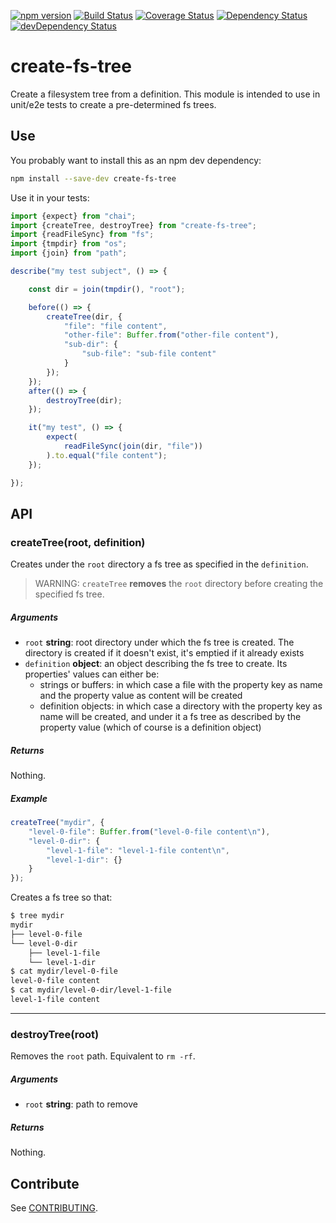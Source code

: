 [![npm version](https://badge.fury.io/js/create-fs-tree.svg)](https://badge.fury.io/js/create-fs-tree)
[![Build Status](https://travis-ci.org/staticdeploy/create-fs-tree.svg?branch=master)](https://travis-ci.org/staticdeploy/create-fs-tree)
[![Coverage Status](https://img.shields.io/coveralls/staticdeploy/create-fs-tree.svg)](https://coveralls.io/r/staticdeploy/create-fs-tree?branch=master)
[![Dependency Status](https://david-dm.org/staticdeploy/create-fs-tree.svg)](https://david-dm.org/staticdeploy/create-fs-tree)
[![devDependency Status](https://david-dm.org/staticdeploy/create-fs-tree/dev-status.svg)](https://david-dm.org/staticdeploy/create-fs-tree#info=devDependencies)

# create-fs-tree

Create a filesystem tree from a definition. This module is intended to use in
unit/e2e tests to create a pre-determined fs trees.

## Use

You probably want to install this as an npm dev dependency:

```sh
npm install --save-dev create-fs-tree
```

Use it in your tests:

```js
import {expect} from "chai";
import {createTree, destroyTree} from "create-fs-tree";
import {readFileSync} from "fs";
import {tmpdir} from "os";
import {join} from "path";

describe("my test subject", () => {

    const dir = join(tmpdir(), "root");

    before(() => {
        createTree(dir, {
            "file": "file content",
            "other-file": Buffer.from("other-file content"),
            "sub-dir": {
                "sub-file": "sub-file content"
            }
        });
    });
    after(() => {
        destroyTree(dir);
    });

    it("my test", () => {
        expect(
            readFileSync(join(dir, "file"))
        ).to.equal("file content");
    });

});
```

## API

### createTree(root, definition)

Creates under the `root` directory a fs tree as specified in the `definition`.
> WARNING: `createTree` **removes** the `root` directory before creating the
specified fs tree.

##### Arguments

- `root` **string**: root directory under which the fs tree is created. The
  directory is created if it doesn't exist, it's emptied if it already exists
- `definition` **object**: an object describing the fs tree to create. Its
  properties' values can either be:
  - strings or buffers: in which case a file with the property key as name and
    the property value as content will be created
  - definition objects: in which case a directory with the property key as name
    will be created, and under it a fs tree as described by the property value
    (which of course is a definition object)

##### Returns

Nothing.

##### Example

```ts
createTree("mydir", {
    "level-0-file": Buffer.from("level-0-file content\n"),
    "level-0-dir": {
        "level-1-file": "level-1-file content\n",
        "level-1-dir": {}
    }
});
```

Creates a fs tree so that:

```sh
$ tree mydir
mydir
├── level-0-file
└── level-0-dir
    ├── level-1-file
    └── level-1-dir
$ cat mydir/level-0-file
level-0-file content
$ cat mydir/level-0-dir/level-1-file
level-1-file content
```

---

### destroyTree(root)

Removes the `root` path. Equivalent to `rm -rf`.

##### Arguments

- `root` **string**: path to remove

##### Returns

Nothing.

## Contribute

See [CONTRIBUTING](./CONTRIBUTING.md).
